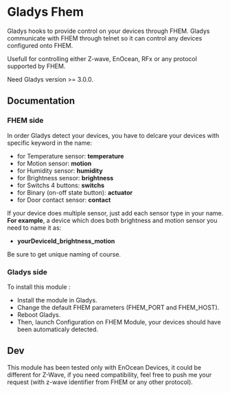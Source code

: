 # Gladys Fhem

Gladys hooks to provide control on your devices through FHEM.
Gladys communicate with FHEM through telnet so it can control any devices configured onto FHEM.

Usefull for controlling either Z-wave, EnOcean, RFx or any protocol supported by FHEM. 

Need Gladys version >= 3.0.0.

## Documentation

### FHEM side

In order Gladys detect your devices, you have to delcare your devices with specific keyword in the name:
- for Temperature sensor: **temperature**
- for Motion sensor: **motion**
- for Humidity sensor: **humidity**
- for Brightness sensor: **brightness**
- for Switchs 4 buttons: **switchs**
- for Binary (on-off state button): **actuator**
- for Door contact sensor: **contact**

If your device does multiple sensor, just add each sensor type in your name.
__For example__, a device which does both brightness and motion sensor you need to name it as:
- **yourDeviceId_brightness_motion**

Be sure to get unique naming of course.

### Gladys side

To install this module : 

- Install the module in Gladys.
- Change the default FHEM parameters (FHEM_PORT and FHEM_HOST).
- Reboot Gladys.
- Then, launch Configuration on FHEM Module, your devices should have been automaticaly detected. 

## Dev

This module has been tested only with EnOcean Devices, it could be different for Z-Wave, if you need compatibility, feel free to push me your request (with z-wave identifier from FHEM or any other protocol).
